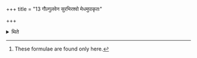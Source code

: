 +++
title = "13 गौल्गुलवेन सुरभिरश्वो मेधमुपाकृतः"

+++

<details><summary>थिते</summary>

13. And (they anoint the horse respectively) with each of the (respective) formulae begining with gaulgulavena....[^1]   

[^1]: These formulae are found only here.  
</details>
